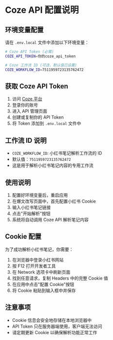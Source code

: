 # Coze API 配置说明

## 环境变量配置

请在 `.env.local` 文件中添加以下环境变量：

```bash
# Coze API Token (必需)
COZE_API_TOKEN=你的coze_api_token

# Coze 工作流 ID (可选，默认值已设置)
COZE_WORKFLOW_ID=7511959723135762472
```

## 获取 Coze API Token

1. 访问 [Coze 平台](https://www.coze.cn)
2. 登录你的账号
3. 进入 API 管理页面
4. 创建或复制你的 API Token
5. 将 Token 添加到 `.env.local` 文件中

## 工作流 ID 说明

- `COZE_WORKFLOW_ID`: 小红书笔记解析工作流的 ID
- 默认值：`7511959723135762472`
- 这是用于解析小红书笔记内容的专用工作流

## 使用说明

1. 配置好环境变量后，重启应用
2. 在爆文改写页面中，首先配置小红书 Cookie
3. 输入小红书笔记链接
4. 点击"开始解析"按钮
5. 系统将自动调用 Coze API 解析笔记内容

## Cookie 配置

为了成功解析小红书笔记，你需要：

1. 在浏览器中登录小红书网站
2. 按 F12 打开开发者工具
3. 在 Network 选项卡中刷新页面
4. 找到任意请求，复制 Headers 中的完整 Cookie 值
5. 在应用中点击"配置 Cookie"按钮
6. 将 Cookie 粘贴到输入框中并保存

## 注意事项

- Cookie 信息会安全地存储在本地浏览器中
- API Token 只在服务器端使用，客户端无法访问
- 请定期更新 Cookie 以确保解析功能正常工作 